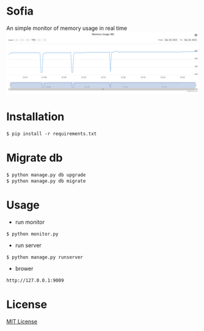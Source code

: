 # Sofia
An simple monitor of memory usage in real time
![memory](memory.png)

# Installation

```
$ pip install -r requirements.txt
```

# Migrate db

```
$ python manage.py db upgrade
$ python manage.py db migrate
```

# Usage

* run monitor

```
$ python monitor.py
```

* run server

```
$ python manage.py runserver
```

* brower

```
http://127.0.0.1:9009
```

# License

[MIT License](LICENSE)
